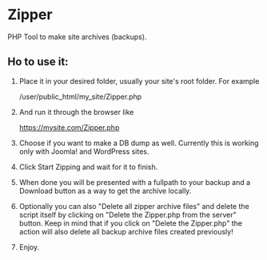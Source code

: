 # Zipper
PHP Tool to make site archives (backups). 

Ho to use it:
-------------

1.  Place it in your desired folder, usually your site's root folder. For example
    
    /user/public\_html/my\_site/Zipper.php
    
2.  And run it through the browser like
    
    https://mysite.com/Zipper.php
    
3.  Choose if you want to make a DB dump as well. Currently this is working only with Joomla! and WordPress sites.

4. Click Start Zipping and wait for it to finish. 

5. When done you will be presented with a fullpath to your backup and a Download button as a way to get the archive locally.

6. Optionally you can also "Delete all zipper archive files" and delete the script itself by clicking on "Delete the Zipper.php from the server" button. Keep in mind that if you click on "Delete the Zipper.php" the action will also delete all backup archive files created previously!

7. Enjoy.